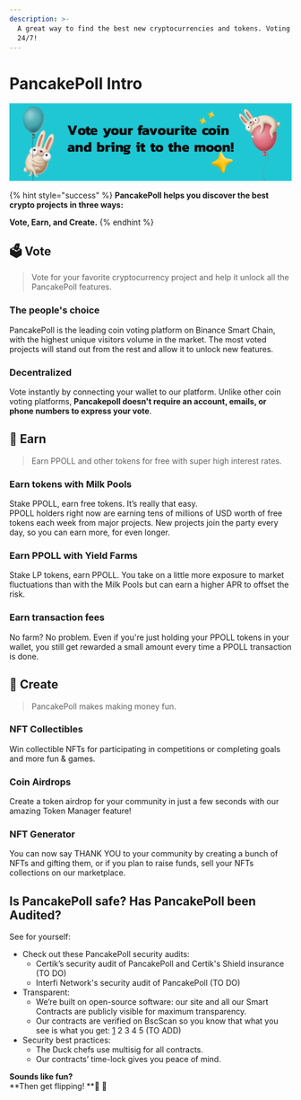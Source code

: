 ```yaml
---
description: >-
  A great way to find the best new cryptocurrencies and tokens. Voting is open
  24/7!
---
```


# PancakePoll Intro

![](.gitbook/assets/banner.png)

{% hint style="success" %}
**PancakePoll helps you discover the best crypto projects in three ways:**

**Vote, Earn, and Create.**
{% endhint %}

## 🗳️ Vote

> Vote for your favorite cryptocurrency project and help it unlock all the PancakePoll features.

### The people's choice

PancakePoll is the leading coin voting platform on Binance Smart Chain, with the highest unique visitors volume in the market. The most voted projects will stand out from the rest and allow it to unlock new features.

### Decentralized

Vote instantly by connecting your wallet to our platform. Unlike other coin voting platforms, **Pancakepoll doesn't require an account, emails, or phone numbers to express your vote**.

## 💸 Earn

> Earn PPOLL and other tokens for free with super high interest rates.

### Earn tokens with Milk Pools

Stake PPOLL, earn free tokens. It’s really that easy. \
PPOLL holders right now are earning tens of millions of USD worth of free tokens each week from major projects. New projects join the party every day, so you can earn more, for even longer.

### Earn PPOLL with Yield Farms

Stake LP tokens, earn PPOLL. You take on a little more exposure to market fluctuations than with the Milk Pools but can earn a higher APR to offset the risk.

### Earn transaction fees

No farm? No problem. Even if you're just holding your PPOLL tokens in your wallet, you still get rewarded a small amount every time a PPOLL transaction is done.

## 🎲 Create

> PancakePoll makes making money fun.

### NFT Collectibles&#x20;

Win collectible NFTs for participating in competitions or completing goals and more fun & games.

### Coin Airdrops

Create a token airdrop for your community in just a few seconds with our amazing Token Manager feature!

### NFT Generator

You can now say THANK YOU to your community by creating a bunch of NFTs and gifting them, or if you plan to raise funds, sell your NFTs collections on our marketplace.

## Is PancakePoll safe? Has PancakePoll been Audited?

See for yourself:

* Check out these PancakePoll security audits:&#x20;
  * Certik’s security audit of PancakePoll and Certik's Shield insurance (TO DO)
  * Interfi Network's security audit of PancakePoll (TO DO)
* Transparent:
  * We’re built on open-source software: our site and all our Smart Contracts are publicly visible for maximum transparency.&#x20;
  * Our contracts are verified on BscScan so you know that what you see is what you get: [1](https://bscscan.com/address/0xc29000A4b1eCD326b6DafAE17bDA636475FeA1e7) 2 3 4 5 (TO ADD)
* Security best practices:
  * The Duck chefs use multisig for all contracts.
  * Our contracts’ time-lock gives you peace of mind.

**Sounds like fun?**\
**Then get flipping! **🐰 🥞
